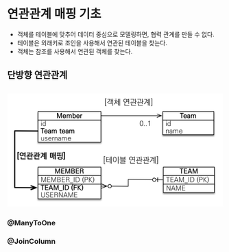 # 연관관계 매핑 기초 
- 객체를 테이블에 맞추어 데이터 중심으로 모델링하면, 협력 관계를 만들 수 없다.
- 테이블은 외래키로 조인을 사용해서 연관된 테이블을 찾는다.
- 객체는 참조를 사용해서 연관된 객체를 찾는다.

## 단방향 연관관계
![객체 지향 모델링](images/image_20230923230416.png)
- 
### @ManyToOne
### @JoinColumn